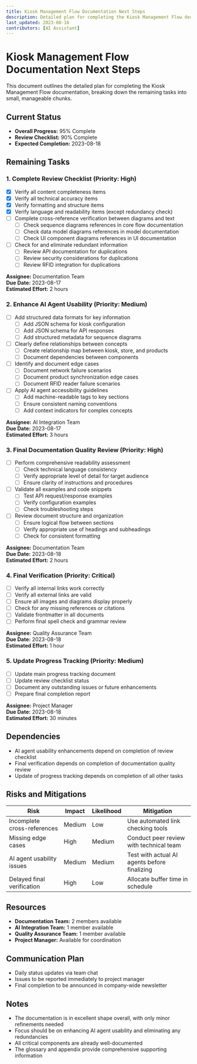 ```yaml
---
title: Kiosk Management Flow Documentation Next Steps
description: Detailed plan for completing the Kiosk Management Flow documentation
last_updated: 2023-08-16
contributors: [AI Assistant]
---
```


# Kiosk Management Flow Documentation Next Steps

This document outlines the detailed plan for completing the Kiosk Management Flow documentation, breaking down the remaining tasks into small, manageable chunks.

## Current Status
- **Overall Progress:** 95% Complete
- **Review Checklist:** 90% Complete
- **Expected Completion:** 2023-08-18

## Remaining Tasks

### 1. Complete Review Checklist (Priority: High)
- [x] Verify all content completeness items
- [x] Verify all technical accuracy items
- [x] Verify formatting and structure items
- [x] Verify language and readability items (except redundancy check)
- [ ] Complete cross-reference verification between diagrams and text
  - [ ] Check sequence diagrams references in core flow documentation
  - [ ] Check data model diagrams references in model documentation
  - [ ] Check UI component diagrams references in UI documentation
- [ ] Check for and eliminate redundant information
  - [ ] Review API documentation for duplications
  - [ ] Review security considerations for duplications
  - [ ] Review RFID integration for duplications

**Assignee:** Documentation Team  
**Due Date:** 2023-08-17  
**Estimated Effort:** 2 hours

### 2. Enhance AI Agent Usability (Priority: Medium)
- [ ] Add structured data formats for key information
  - [ ] Add JSON schema for kiosk configuration
  - [ ] Add JSON schema for API responses
  - [ ] Add structured metadata for sequence diagrams
- [ ] Clearly define relationships between concepts
  - [ ] Create relationship map between kiosk, store, and products
  - [ ] Document dependencies between components
- [ ] Identify and document edge cases
  - [ ] Document network failure scenarios
  - [ ] Document product synchronization edge cases
  - [ ] Document RFID reader failure scenarios
- [ ] Apply AI agent accessibility guidelines
  - [ ] Add machine-readable tags to key sections
  - [ ] Ensure consistent naming conventions
  - [ ] Add context indicators for complex concepts

**Assignee:** AI Integration Team  
**Due Date:** 2023-08-17  
**Estimated Effort:** 3 hours

### 3. Final Documentation Quality Review (Priority: High)
- [ ] Perform comprehensive readability assessment
  - [ ] Check technical language consistency
  - [ ] Verify appropriate level of detail for target audience
  - [ ] Ensure clarity of instructions and procedures
- [ ] Validate all examples and code snippets
  - [ ] Test API request/response examples
  - [ ] Verify configuration examples
  - [ ] Check troubleshooting steps
- [ ] Review document structure and organization
  - [ ] Ensure logical flow between sections
  - [ ] Verify appropriate use of headings and subheadings
  - [ ] Check for consistent formatting

**Assignee:** Documentation Team  
**Due Date:** 2023-08-18  
**Estimated Effort:** 2 hours

### 4. Final Verification (Priority: Critical)
- [ ] Verify all internal links work correctly
- [ ] Verify all external links are valid
- [ ] Ensure all images and diagrams display properly
- [ ] Check for any missing references or citations
- [ ] Validate frontmatter in all documents
- [ ] Perform final spell check and grammar review

**Assignee:** Quality Assurance Team  
**Due Date:** 2023-08-18  
**Estimated Effort:** 1 hour

### 5. Update Progress Tracking (Priority: Medium)
- [ ] Update main progress tracking document
- [ ] Update review checklist status
- [ ] Document any outstanding issues or future enhancements
- [ ] Prepare final completion report

**Assignee:** Project Manager  
**Due Date:** 2023-08-18  
**Estimated Effort:** 30 minutes

## Dependencies
- AI agent usability enhancements depend on completion of review checklist
- Final verification depends on completion of documentation quality review
- Update of progress tracking depends on completion of all other tasks

## Risks and Mitigations
| Risk | Impact | Likelihood | Mitigation |
|------|--------|------------|------------|
| Incomplete cross-references | Medium | Low | Use automated link checking tools |
| Missing edge cases | High | Medium | Conduct peer review with technical team |
| AI agent usability issues | Medium | Medium | Test with actual AI agents before finalizing |
| Delayed final verification | High | Low | Allocate buffer time in schedule |

## Resources
- **Documentation Team:** 2 members available
- **AI Integration Team:** 1 member available
- **Quality Assurance Team:** 1 member available
- **Project Manager:** Available for coordination

## Communication Plan
- Daily status updates via team chat
- Issues to be reported immediately to project manager
- Final completion to be announced in company-wide newsletter

## Notes
- The documentation is in excellent shape overall, with only minor refinements needed
- Focus should be on enhancing AI agent usability and eliminating any redundancies
- All critical components are already well-documented
- The glossary and appendix provide comprehensive supporting information 